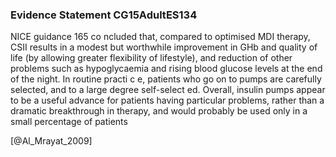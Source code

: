 ### Evidence Statement CG15AdultES134
NICE guidance 165 co ncluded that, compared to optimised MDI therapy, CSII results in a modest but worthwhile improvement in GHb and quality of life (by allowing greater flexibility of lifestyle), and reduction of other problems such as hypoglycaemia and rising blood glucose levels at the end of the night. In routine practi c e, patients who go on to pumps are carefully selected, and to a large degree self-select ed. Overall, insulin pumps appear to be a useful advance for patients having particular problems, rather than a dramatic breakthrough in therapy, and would probably be used only in a small percentage of patients



[@Al_Mrayat_2009]
